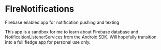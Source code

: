 # FIreNotifications
Firebase enabled app for notification pushing and texting

This app is a sandbox for me to learn about Firebase database and NotificaitionListenerServices from the Android SDK.
Will hopefully transition into a full fledge app for personal use only.
